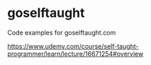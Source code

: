# goselftaught
Code examples for goselftaught.com

https://www.udemy.com/course/self-taught-programmer/learn/lecture/16671254#overview
